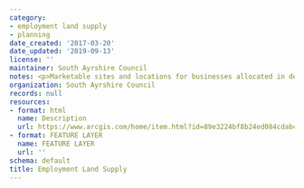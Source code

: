 ```yaml
---
category:
- employment land supply
- planning
date_created: '2017-03-20'
date_updated: '2019-09-13'
license: ''
maintainer: South Ayrshire Council
notes: <p>Marketable sites and locations for businesses allocated in development plans</p>
organization: South Ayrshire Council
records: null
resources:
- format: html
  name: Description
  url: https://www.arcgis.com/home/item.html?id=89e3224bf8b24ed084cdabcf55f83539
- format: FEATURE LAYER
  name: FEATURE LAYER
  url: ''
schema: default
title: Employment Land Supply
---
```

